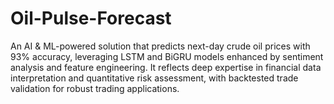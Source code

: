 # Oil-Pulse-Forecast
An AI &amp; ML-powered solution that predicts next-day crude oil prices with 93% accuracy, leveraging LSTM and BiGRU models enhanced by sentiment analysis and feature engineering. It reflects deep expertise in financial data interpretation and quantitative risk assessment, with backtested trade validation for robust trading applications.
